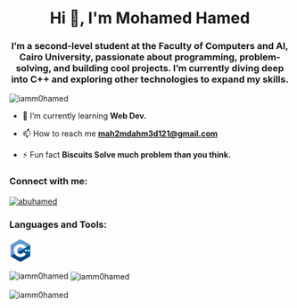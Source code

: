 <h1 align="center">Hi 👋, I'm Mohamed Hamed</h1>
<h3 align="center">I’m a second-level student at the Faculty of Computers and AI, Cairo University, passionate about programming, problem-solving, and building cool projects. I’m currently diving deep into C++ and exploring other technologies to expand my skills.</h3>

<p align="left"> <img src="https://komarev.com/ghpvc/?username=iamm0hamed&label=Profile%20views&color=0e75b6&style=flat" alt="iamm0hamed" /> </p>

- 🌱 I’m currently learning **Web Dev.**

- 📫 How to reach me **mah2mdahm3d121@gmail.com**

- ⚡ Fun fact **Biscuits Solve much problem than you think.**

<h3 align="left">Connect with me:</h3>
<p align="left">
<a href="https://www.leetcode.com/abuhamed" target="blank"><img align="center" src="https://raw.githubusercontent.com/rahuldkjain/github-profile-readme-generator/master/src/images/icons/Social/leet-code.svg" alt="abuhamed" height="30" width="40" /></a>
</p>

<h3 align="left">Languages and Tools:</h3>
<p align="left"> <a href="https://www.w3schools.com/cpp/" target="_blank" rel="noreferrer"> <img src="https://raw.githubusercontent.com/devicons/devicon/master/icons/cplusplus/cplusplus-original.svg" alt="cplusplus" width="40" height="40"/> </a> </p>

<p><img align="left" src="https://github-readme-stats.vercel.app/api/top-langs?username=iamm0hamed&show_icons=true&locale=en&layout=compact" alt="iamm0hamed" /></p>

<p>&nbsp;<img align="center" src="https://github-readme-stats.vercel.app/api?username=iamm0hamed&show_icons=true&locale=en" alt="iamm0hamed" /></p>

<p><img align="center" src="https://github-readme-streak-stats.herokuapp.com/?user=iamm0hamed&" alt="iamm0hamed" /></p>
